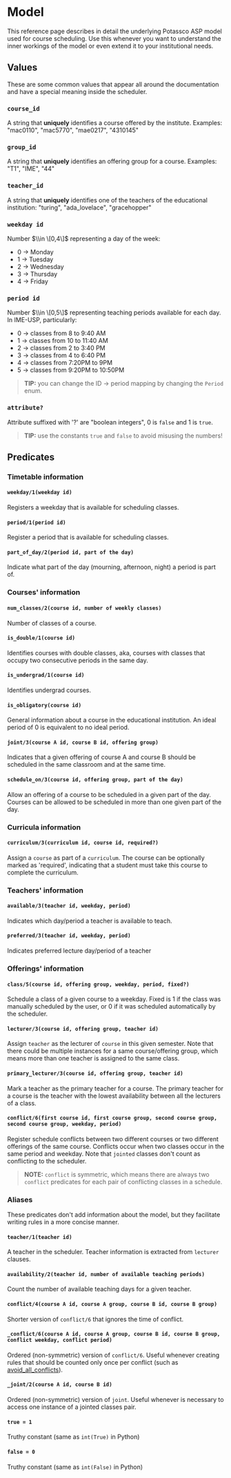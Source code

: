 # Model

This reference page describes in detail the underlying Potassco ASP model used
for course scheduling. Use this whenever you want to understand the inner
workings of the model or even extend it to your institutional needs.

## Values

These are some common values that appear all around the documentation and have a
special meaning inside the scheduler.

### `course_id`

A string that **uniquely** identifies a course offered by the institute.
Examples: "mac0110", "mac5770", "mae0217", "4310145"

### `group_id`

A string that **uniquely** identifies an offering group for a course. Examples:
"T1", "IME", "44"

### `teacher_id`

A string that **uniquely** identifies one of the teachers of the educational
institution: "turing", "ada_lovelace", "gracehopper"

### `weekday id`

Number $\\in \[0,4\]$ representing a day of the week:

- 0 → Monday
- 1 → Tuesday
- 2 → Wednesday
- 3 → Thursday
- 4 → Friday

### `period id`

Number $\\in \[0,5\]$ representing teaching periods available for each day. In
IME-USP, particularly:

- 0 → classes from 8 to 9:40 AM
- 1 → classes from 10 to 11:40 AM
- 2 → classes from 2 to 3:40 PM
- 3 → classes from 4 to 6:40 PM
- 4 → classes from 7:20PM to 9PM
- 5 → classes from 9:20PM to 10:50PM

> **TIP:** you can change the ID → period mapping by changing the `Period` enum.

### `attribute?`

Attribute suffixed with '?' are "boolean integers", 0 is `false` and 1 is
`true`.

> **TIP:** use the constants `true` and `false` to avoid misusing the numbers!

## Predicates

### Timetable information

#### `weekday/1(weekday id)`

Registers a weekday that is available for scheduling classes.

#### `period/1(period id)`

Register a period that is available for scheduling classes.

#### `part_of_day/2(period id, part of the day)`

Indicate what part of the day (mourning, afternoon, night) a period is part of.

### Courses' information

#### `num_classes/2(course id, number of weekly classes)`

Number of classes of a course.

#### `is_double/1(course id)`

Identifies courses with double classes, aka, courses with classes that occupy
two consecutive periods in the same day.

#### `is_undergrad/1(course id)`

Identifies undergrad courses.

#### `is_obligatory(course id)`

General information about a course in the educational institution. An ideal
period of 0 is equivalent to no ideal period.

#### `joint/3(course A id, course B id, offering group)`

Indicates that a given offering of course A and course B should be scheduled in
the same classroom and at the same time.

#### `schedule_on/3(course id, offering group, part of the day)`

Allow an offering of a course to be scheduled in a given part of the day.
Courses can be allowed to be scheduled in more than one given part of the day.

### Curricula information

#### `curriculum/3(curriculum id, course id, required?)`

Assign a `course` as part of a `curriculum`. The course can be optionally marked
as 'required', indicating that a student must take this course to complete the
curriculum.

### Teachers' information

#### `available/3(teacher id, weekday, period)`

Indicates which day/period a teacher is available to teach.

#### `preferred/3(teacher id, weekday, period)`

Indicates preferred lecture day/period of a teacher

### Offerings' information

#### `class/5(course id, offering group, weekday, period, fixed?)`

Schedule a class of a given course to a weekday. Fixed is 1 if the class was
manually scheduled by the user, or 0 if it was scheduled automatically by the
scheduler.

#### `lecturer/3(course id, offering group, teacher id)`

Assign `teacher` as the lecturer of `course` in this given semester. Note that
there could be multiple instances for a same course/offering group, which means
more than one teacher is assigned to the same class.

#### `primary_lecturer/3(course id, offering group, teacher id)`

Mark a teacher as the primary teacher for a course. The primary teacher for a
course is the teacher with the lowest availability between all the lecturers of
a class.

#### `conflict/6(first course id, first course group, second course group, second course group, weekday, period)`

Register schedule conflicts between two different courses or two different
offerings of the same course. Conflicts occur when two classes occur in the same
period and weekday. Note that `jointed` classes don't count as conflicting to
the scheduler.

> **NOTE:** `conflict` is symmetric, which means there are always two `conflict`
> predicates for each pair of conflicting classes in a schedule.

### Aliases

These predicates don't add information about the model, but they facilitate
writing rules in a more concise manner.

#### `teacher/1(teacher id)`

A teacher in the scheduler. Teacher information is extracted from `lecturer`
clauses.

#### `availability/2(teacher id, number of available teaching periods)`

Count the number of available teaching days for a given teacher.

#### `conflict/4(course A id, course A group, course B id, course B group)`

Shorter version of `conflict/6` that ignores the time of conflict.

#### `_conflict/6(course A id, course A group, course B id, course B group, conflict weekday, conflict period)`

Ordered (non-symmetric) version of `conflict/6`. Useful whenever creating rules
that should be counted only once per conflict (such as
[avoid_all_conflicts](src/asp/soft/avoid_all_conflicts.lp)).

#### `_joint/2(course A id, course B id)`

Ordered (non-symmetric) version of `joint`. Useful whenever is necessary to
access one instance of a jointed classes pair.

#### `true = 1`

Truthy constant (same as `int(True)` in Python)

#### `false = 0`

Truthy constant (same as `int(False)` in Python)
